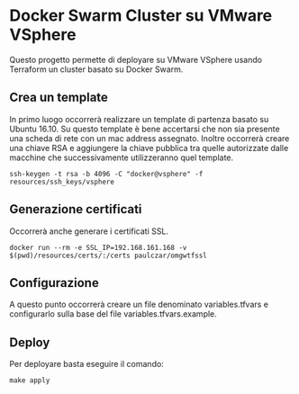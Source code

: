 # Docker Swarm Cluster su VMware VSphere

Questo progetto permette di deployare su VMware VSphere usando Terraform un cluster basato su Docker Swarm.

## Crea un template
In primo luogo occorrerà realizzare un template di partenza basato su Ubuntu 16.10. Su questo template è bene accertarsi che non sia presente una scheda di rete con un mac address assegnato. Inoltre occorrerà creare una chiave RSA e aggiungere la chiave pubblica tra quelle autorizzate dalle macchine che successivamente utilizzeranno quel template.

```
ssh-keygen -t rsa -b 4096 -C "docker@vsphere" -f resources/ssh_keys/vsphere
```

## Generazione certificati
Occorrerà anche generare i certificati SSL.
```
docker run --rm -e SSL_IP=192.168.161.168 -v $(pwd)/resources/certs/:/certs paulczar/omgwtfssl
```

## Configurazione
A questo punto occorrerà creare un file denominato variables.tfvars e configurarlo sulla base del file variables.tfvars.example.

## Deploy
Per deployare basta eseguire il comando:
```
make apply
```

